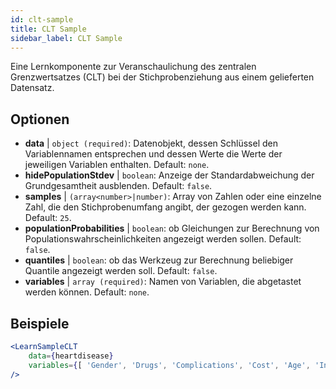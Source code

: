 ```yaml
---
id: clt-sample
title: CLT Sample
sidebar_label: CLT Sample
---
```


Eine Lernkomponente zur Veranschaulichung des zentralen Grenzwertsatzes (CLT) bei der Stichprobenziehung aus einem gelieferten Datensatz.

## Optionen

* __data__ | `object (required)`: Datenobjekt, dessen Schlüssel den Variablennamen entsprechen und dessen Werte die Werte der jeweiligen Variablen enthalten. Default: `none`.
* __hidePopulationStdev__ | `boolean`: Anzeige der Standardabweichung der Grundgesamtheit ausblenden. Default: `false`.
* __samples__ | `(array<number>|number)`: Array von Zahlen oder eine einzelne Zahl, die den Stichprobenumfang angibt, der gezogen werden kann. Default: `25`.
* __populationProbabilities__ | `boolean`: ob Gleichungen zur Berechnung von Populationswahrscheinlichkeiten angezeigt werden sollen. Default: `false`.
* __quantiles__ | `boolean`: ob das Werkzeug zur Berechnung beliebiger Quantile angezeigt werden soll. Default: `false`.
* __variables__ | `array (required)`: Namen von Variablen, die abgetastet werden können. Default: `none`.


## Beispiele

```jsx live
<LearnSampleCLT 
    data={heartdisease} 
    variables={[ 'Gender', 'Drugs', 'Complications', 'Cost', 'Age', 'Interventions', 'ERVisit', 'Comorbidities', 'Duration' ]}
/>
```

